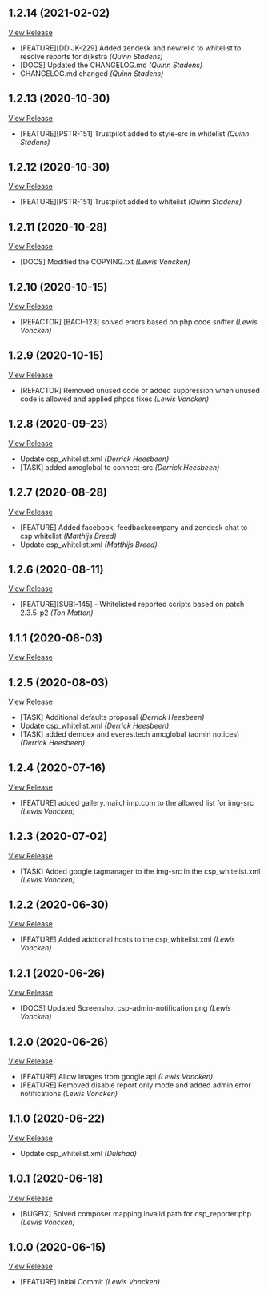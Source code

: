 ## 1.2.14 (2021-02-02)

[View Release](git@github.com:experius/Magento-2-Module-Experius-Csp.git/commits/tag/1.2.14)

*  [FEATURE][DDIJK-229] Added zendesk and newrelic to whitelist to resolve reports for dijkstra *(Quinn Stadens)*
*  [DOCS] Updated the CHANGELOG.md *(Quinn Stadens)*
*  CHANGELOG.md changed *(Quinn Stadens)*


## 1.2.13 (2020-10-30)

[View Release](git@github.com:experius/Magento-2-Module-Experius-Csp.git/commits/tag/1.2.13)

*  [FEATURE][PSTR-151] Trustpilot added to style-src in whitelist *(Quinn Stadens)*


## 1.2.12 (2020-10-30)

[View Release](git@github.com:experius/Magento-2-Module-Experius-Csp.git/commits/tag/1.2.12)

*  [FEATURE][PSTR-151] Trustpilot added to whitelist *(Quinn Stadens)*


## 1.2.11 (2020-10-28)

[View Release](git@github.com:experius/Magento-2-Module-Experius-Csp.git/commits/tag/1.2.11)

*  [DOCS] Modified the COPYING.txt *(Lewis Voncken)*


## 1.2.10 (2020-10-15)

[View Release](git@github.com:experius/Magento-2-Module-Experius-Csp.git/commits/tag/1.2.10)

*  [REFACTOR] [BACI-123] solved errors based on php code sniffer *(Lewis Voncken)*


## 1.2.9 (2020-10-15)

[View Release](git@github.com:experius/Magento-2-Module-Experius-Csp.git/commits/tag/1.2.9)

*  [REFACTOR] Removed unused code or added suppression when unused code is allowed and applied phpcs fixes *(Lewis Voncken)*


## 1.2.8 (2020-09-23)

[View Release](git@github.com:experius/Magento-2-Module-Experius-Csp.git/commits/tag/1.2.8)

*  Update csp_whitelist.xml *(Derrick Heesbeen)*
*  [TASK] added amcglobal to connect-src *(Derrick Heesbeen)*


## 1.2.7 (2020-08-28)

[View Release](git@github.com:experius/Magento-2-Module-Experius-Csp.git/commits/tag/1.2.7)

*  [FEATURE] Added facebook, feedbackcompany and zendesk chat to csp whitelist *(Matthijs Breed)*
*  Update csp_whitelist.xml *(Matthijs Breed)*


## 1.2.6 (2020-08-11)

[View Release](git@github.com:experius/Magento-2-Module-Experius-Csp.git/commits/tag/1.2.6)

*  [FEATURE][SUBI-145] - Whitelisted reported scripts based on patch 2.3.5-p2 *(Ton Matton)*


## 1.1.1 (2020-08-03)

[View Release](git@github.com:experius/Magento-2-Module-Experius-Csp.git/commits/tag/1.1.1)



## 1.2.5 (2020-08-03)

[View Release](git@github.com:experius/Magento-2-Module-Experius-Csp.git/commits/tag/1.2.5)

*  [TASK] Additional defaults proposal *(Derrick Heesbeen)*
*  Update csp_whitelist.xml *(Derrick Heesbeen)*
*  [TASK] added demdex and everesttech amcglobal (admin notices) *(Derrick Heesbeen)*


## 1.2.4 (2020-07-16)

[View Release](git@github.com:experius/Magento-2-Module-Experius-Csp.git/commits/tag/1.2.4)

*  [FEATURE] added gallery.mailchimp.com to the allowed list for img-src *(Lewis Voncken)*


## 1.2.3 (2020-07-02)

[View Release](git@github.com:experius/Magento-2-Module-Experius-Csp.git/commits/tag/1.2.3)

*  [TASK] Added google tagmanager to the img-src in the csp_whitelist.xml *(Lewis Voncken)*


## 1.2.2 (2020-06-30)

[View Release](git@github.com:experius/Magento-2-Module-Experius-Csp.git/commits/tag/1.2.2)

*  [FEATURE] Added addtional hosts to the csp_whitelist.xml *(Lewis Voncken)*


## 1.2.1 (2020-06-26)

[View Release](git@github.com:experius/Magento-2-Module-Experius-Csp.git/commits/tag/1.2.1)

*  [DOCS] Updated Screenshot csp-admin-notification.png *(Lewis Voncken)*


## 1.2.0 (2020-06-26)

[View Release](git@github.com:experius/Magento-2-Module-Experius-Csp.git/commits/tag/1.2.0)

*  [FEATURE] Allow images from google api *(Lewis Voncken)*
*  [FEATURE] Removed disable report only mode and added admin error notifications *(Lewis Voncken)*


## 1.1.0 (2020-06-22)

[View Release](git@github.com:experius/Magento-2-Module-Experius-Csp.git/commits/tag/1.1.0)

*  Update csp_whitelist.xml *(Dulshad)*


## 1.0.1 (2020-06-18)

[View Release](git@github.com:experius/Magento-2-Module-Experius-Csp.git/commits/tag/1.0.1)

*  [BUGFIX] Solved composer mapping invalid path for csp_reporter.php *(Lewis Voncken)*


## 1.0.0 (2020-06-15)

[View Release](git@github.com:experius/Magento-2-Module-Experius-Csp.git/commits/tag/1.0.0)

*  [FEATURE] Initial Commit *(Lewis Voncken)*


